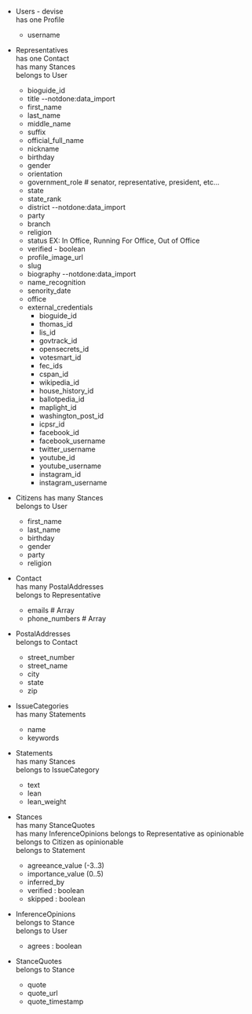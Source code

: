 * Users - devise  
  has one Profile
  * username  

* Representatives  
  has one Contact  
  has many Stances  
  belongs to User
  * bioguide_id
  * title --notdone:data_import
  * first_name
  * last_name
  * middle_name
  * suffix
  * official_full_name
  * nickname
  * birthday
  * gender
  * orientation
  * government_role # senator, representative, president, etc...
  * state
  * state_rank
  * district --notdone:data_import
  * party
  * branch
  * religion
  * status  EX: In Office, Running For Office, Out of Office
  * verified - boolean
  * profile_image_url
  * slug
  * biography --notdone:data_import
  * name_recognition
  * senority_date
  * office
  * external_credentials  
    * bioguide_id
    * thomas_id 
    * lis_id
    * govtrack_id
    * opensecrets_id 
    * votesmart_id
    * fec_ids
    * cspan_id
    * wikipedia_id
    * house_history_id
    * ballotpedia_id
    * maplight_id
    * washington_post_id
    * icpsr_id
    * facebook_id
    * facebook_username
    * twitter_username
    * youtube_id
    * youtube_username
    * instagram_id
    * instagram_username

* Citizens
  has many Stances  
  belongs to User
  * first_name
  * last_name
  * birthday
  * gender
  * party
  * religion

* Contact  
  has many PostalAddresses  
  belongs to Representative
  * emails # Array
  * phone_numbers # Array

* PostalAddresses  
  belongs to Contact
  * street_number
  * street_name
  * city
  * state
  * zip

* IssueCategories  
  has many Statements  
  * name
  * keywords

* Statements  
  has many Stances  
  belongs to IssueCategory  
  * text
  * lean
  * lean_weight

* Stances  
  has many StanceQuotes  
  has many InferenceOpinions
  belongs to Representative as opinionable  
  belongs to Citizen as opinionable  
  belongs to Statement
  * agreeance_value (-3..3)
  * importance_value (0..5)
  * inferred_by
  * verified : boolean
  * skipped : boolean

* InferenceOpinions  
  belongs to Stance  
  belongs to User  
  * agrees : boolean

* StanceQuotes  
  belongs to Stance  
    * quote
    * quote_url
    * quote_timestamp

